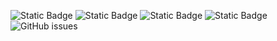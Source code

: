 ![Static Badge](https://img.shields.io/badge/blacklists-61-000000) ![Static Badge](https://img.shields.io/badge/blacklisted-2954101-cc0000) ![Static Badge](https://img.shields.io/badge/whitelisted-2251-00CC00) ![Static Badge](https://img.shields.io/badge/streaming_blacklist-28107-000000) ![GitHub issues](https://img.shields.io/github/issues/fabriziosalmi/blacklists)
